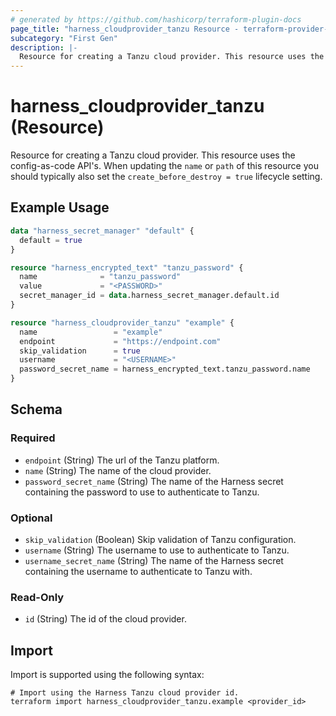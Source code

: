 ```yaml
---
# generated by https://github.com/hashicorp/terraform-plugin-docs
page_title: "harness_cloudprovider_tanzu Resource - terraform-provider-harness"
subcategory: "First Gen"
description: |-
  Resource for creating a Tanzu cloud provider. This resource uses the config-as-code API's. When updating the name or path of this resource you should typically also set the create_before_destroy = true lifecycle setting.
---
```


# harness_cloudprovider_tanzu (Resource)

Resource for creating a Tanzu cloud provider. This resource uses the config-as-code API's. When updating the `name` or `path` of this resource you should typically also set the `create_before_destroy = true` lifecycle setting.

## Example Usage

```terraform
data "harness_secret_manager" "default" {
  default = true
}

resource "harness_encrypted_text" "tanzu_password" {
  name              = "tanzu_password"
  value             = "<PASSWORD>"
  secret_manager_id = data.harness_secret_manager.default.id
}

resource "harness_cloudprovider_tanzu" "example" {
  name                 = "example"
  endpoint             = "https://endpoint.com"
  skip_validation      = true
  username             = "<USERNAME>"
  password_secret_name = harness_encrypted_text.tanzu_password.name
}
```

<!-- schema generated by tfplugindocs -->
## Schema

### Required

- `endpoint` (String) The url of the Tanzu platform.
- `name` (String) The name of the cloud provider.
- `password_secret_name` (String) The name of the Harness secret containing the password to use to authenticate to Tanzu.

### Optional

- `skip_validation` (Boolean) Skip validation of Tanzu configuration.
- `username` (String) The username to use to authenticate to Tanzu.
- `username_secret_name` (String) The name of the Harness secret containing the username to authenticate to Tanzu with.

### Read-Only

- `id` (String) The id of the cloud provider.

## Import

Import is supported using the following syntax:

```shell
# Import using the Harness Tanzu cloud provider id.
terraform import harness_cloudprovider_tanzu.example <provider_id>
```
